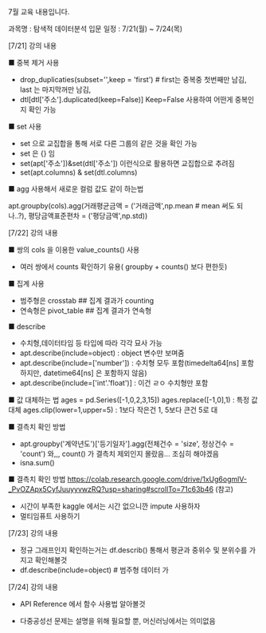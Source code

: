 7월 교육 내용입니다.

과목명 : 탐색적 데이터분석 입문
일정 : 7/21(월) ~ 7/24(목)



[7/21] 강의 내용


■ 중복 제거 사용
- drop_duplicaties(subset='',keep = 'first') # first는 중복중 첫번째만 남김, last 는 마지막꺼만 남김,
- dtl[dtl['주소'].duplicated(keep=False)]  Keep=False 사용하여 어떤게 중복인지 확인 가능



■ set 사용
 - set 으로 교집합을 통해 서로 다른 그룹의 같은 것을 확인 가능
 - set 은 {} 임
 - set(apt['주소'])&set(dtl['주소']) 이런식으로 활용하면 교집합으로 추려짐
 - set(apt.columns) & set(dtl.columns)

■ agg 사용해서 새로운 컬럼 값도 같이 하는법

apt.groupby(cols).agg(거래평균금액 = ('거래금액',np.mean # mean 써도 되나..?), 평당금액표준편차 = ('평당금액',np.std))



[7/22] 강의 내용

■ 쌍의 cols 을 이용한 value_counts() 사용
- 여러 쌍에서 counts 확인하기 유용( groupby + counts() 보다 편한듯)


■ 집계 사용
 - 범주형은 crosstab ## 집계 결과가 counting
 - 연속형은 pivot_table ## 집계 결과가 연속형

■ describe
 - 수치형,데이터타임 등 타입에 따라 각각 묘사 가능
 - apt.describe(include=object) : object 변수만 보며줌
 - apt.describe(include=['number']) : 수치형 모두 포함(timedelta64[ns] 포함하지만, datetime64[ns] 은 포함하지 않음)
 - apt.describe(include=['int'.'float')] : 이건 ㄹㅇ 수치형만 포함

■ 값 대체하는 법
ages = pd.Series([-1,0,2,3,15])
ages.replace([-1,0],1) : 특정 값 대체
ages.clip(lower=1,upper=5) : 1보다 작은건 1, 5보다 큰건 5로 대

■ 결측치 확인 방법
 - apt.groupby('계약년도')['등기일자'].agg(전체건수 = 'size', 정상건수 = 'count') 와,,, count() 가 결측치 제외인지 몰랐음... 조심히 해야겠음
 - isna.sum()

■ 결측치 확인 방법
https://colab.research.google.com/drive/1xUg6ogmlV-_PvOZApx5CyfJuuyyvwzRQ?usp=sharing#scrollTo=71c63b46 (참고)
- 시간이 부족한 kaggle 에서는 시간 없으니깐 impute 사용하자
- 멀티임퓨트 사용하기



[7/23] 강의 내용

- 정규 그래프인지 확인하는거는 df.describ() 통해서 평균과 중위수 및 분위수를 가지고 확인해볼것
- df.describe(include=object) # 범주형 데이터 가



[7/24] 강의 내용
- API Reference 에서 함수 사용법 알아볼것

- 다중공성선 문제는 설명을 위해 필요할 뿐, 머신러닝에서는 의미없음
  

